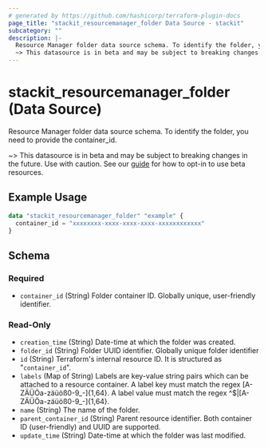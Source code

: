 ```yaml
---
# generated by https://github.com/hashicorp/terraform-plugin-docs
page_title: "stackit_resourcemanager_folder Data Source - stackit"
subcategory: ""
description: |-
  Resource Manager folder data source schema. To identify the folder, you need to provide the container_id.
  ~> This datasource is in beta and may be subject to breaking changes in the future. Use with caution. See our guide https://registry.terraform.io/providers/stackitcloud/stackit/latest/docs/guides/opting_into_beta_resources for how to opt-in to use beta resources.
---
```


# stackit_resourcemanager_folder (Data Source)

Resource Manager folder data source schema. To identify the folder, you need to provide the container_id.

~> This datasource is in beta and may be subject to breaking changes in the future. Use with caution. See our [guide](https://registry.terraform.io/providers/stackitcloud/stackit/latest/docs/guides/opting_into_beta_resources) for how to opt-in to use beta resources.

## Example Usage

```terraform
data "stackit_resourcemanager_folder" "example" {
  container_id = "xxxxxxxx-xxxx-xxxx-xxxx-xxxxxxxxxxxx"
}
```

<!-- schema generated by tfplugindocs -->
## Schema

### Required

- `container_id` (String) Folder container ID. Globally unique, user-friendly identifier.

### Read-Only

- `creation_time` (String) Date-time at which the folder was created.
- `folder_id` (String) Folder UUID identifier. Globally unique folder identifier
- `id` (String) Terraform's internal resource ID. It is structured as "`container_id`".
- `labels` (Map of String) Labels are key-value string pairs which can be attached to a resource container. A label key must match the regex [A-ZÄÜÖa-zäüöß0-9_-]{1,64}. A label value must match the regex ^$|[A-ZÄÜÖa-zäüöß0-9_-]{1,64}.
- `name` (String) The name of the folder.
- `parent_container_id` (String) Parent resource identifier. Both container ID (user-friendly) and UUID are supported.
- `update_time` (String) Date-time at which the folder was last modified.

